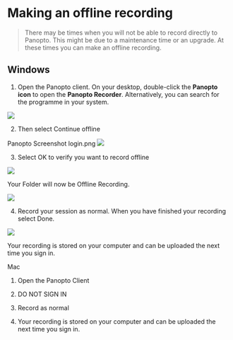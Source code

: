 # Making‌ ‌an‌ ‌offline‌ ‌recording
> There may be times when you will not be able to record directly to Panopto.
>This might be due to a maintenance time or an upgrade.
>At these times you can make an offline recording.

## Windows
1. Open the Panopto client. On your desktop, double-click the **Panopto icon** to open the **Panopto Recorder**. Alternatively, you can search for the programme in your system.

![](Panopto-icon.png)

2. Then select Continue offline

Panopto Screenshot login.png
![](offline-recording.png)

3. Select OK to verify you want to record offline

![](offline-ok.png)

Your Folder will now be Offline Recording.

![](offline-folder.png)

4. Record your session as normal. When you have finished your recording select Done.

![](management-offline.png)

Your recording is stored on your computer and can be uploaded the next time you sign in. 



Mac
1. Open the Panopto Client

2. DO NOT SIGN IN



3. Record as normal







4. Your recording is stored on your computer and can be uploaded the next time you sign in.



‌
